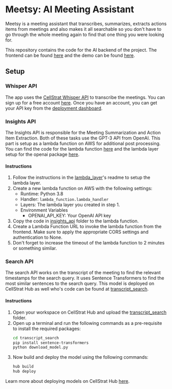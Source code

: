 # Meetsy: AI Meeting Assistant

Meetsy is a meeting assistant that transcribes, summarizes, extracts actions items from meetings and also makes it all searchable so you don't have to go through the whole meeting again to find that one thing you were looking for.

This repository contains the code for the AI backend of the project. The frontend can be found [here](https://github.com/nerdimite/meetsy-app) and the demo can be found [here](https://meetsy.netlify.app).

## Setup

### Whisper API

The app uses the [CellStrat Whisper API](https://cellstrathub.com/marketplace/cellstrat/whisper-gpu) to transcribe the meetings. You can sign up for a free account [here](https://cellstrathub.com/request-access). Once you have an account, you can get your API key from the [deployment dashboard](https://console.cellstrathub.com/deployments).

### Insights API

The Insights API is responsible for the Meeting Summarization and Action Item Extraction. Both of these tasks use the GPT-3 API from OpenAI. This part is setup as a lambda function on AWS for additional post processing. You can find the code for the lambda function [here](insights_api) and the lambda layer setup for the openai package [here](lambda_layer).

#### Instructions

1. Follow the instructions in the [lambda_layer](lambda_layer)'s readme to setup the lambda layer.
2. Create a new lambda function on AWS with the following settings:
   - Runtime: Python 3.8
   - Handler: `lambda_function.lambda_handler`
   - Layers: The lambda layer you created in step 1.
   - Environment Variables
     - OPENAI_API_KEY: Your OpenAI API key
3. Copy the code in [insights_api](insights_api) folder to the lambda function.
4. Create a Lambda Function URL to invoke the lambda function from the frontend. Make sure to apply the appropriate CORS settings and authentication to None.
5. Don't forget to increase the timeout of the lambda function to 2 minutes or something similar.

### Search API

The search API works on the transcript of the meeting to find the relevant timestamps for the search query. It uses Sentence Transformers to find the most similar sentences to the search query. This model is deployed on CellStrat Hub as well who's code can be found at [transcript_search](transcript_search).

#### Instructions

1. Open your workspace on CellStrat Hub and upload the [transcript_search](transcript_search) folder.
2. Open up a terminal and run the following commands as a pre-requisite to install the required packages:
   ```bash
   cd transcript_search
   pip install sentence-transformers
   python download_model.py
   ```
3. Now build and deploy the model using the following commands:
   ```bash
   hub build
   hub deploy
   ```

Learn more about deploying models on CellStrat Hub [here](https://docs.cellstrathub.com/hubapi%20deployment%20%F0%9F%9A%80/quickstart/).
